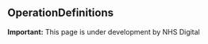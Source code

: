 ## OperationDefinitions

<div markdown="span" class="alert alert-warning" role="alert"><i class="fa fa-warning"></i><b> Important:</b> This page is under development by NHS Digital</div>